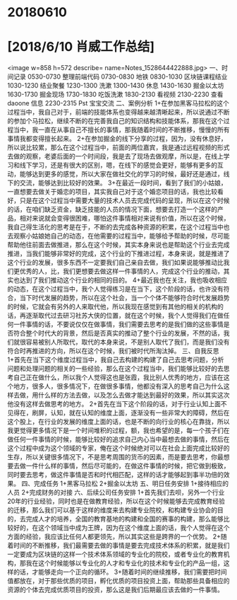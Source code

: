 # 20180610

# [2018/6/10 肖威工作总结]
<image w=858 h=572 describe= name=Notes_1528644422888.jpg>
一、时间记录
0530-0730 整理前端代码
0730-0830 地铁
0830-1030 区块链课程结业
1030-1230 结业聚餐
1230-1300 洗漱
1300-1430 休息
1430-1630 掘金以太坊
1630-1730 掘金现场
1730-1830 吃饭洗漱
1830-2130 看视频
2130-2230 查看 daoone 信息
2230-2315  Pst 宝宝交流
二、案例分析
1+在参加黑客马拉松的这个过程当中，我自己对于，前端的技能体系也变得越来越清晰起来，所以说通过不断的参加个马拉松，继续不断的在完善我自己的知识结构和技能体系，那我在这个过程当中，我一直在从事自己不擅长的事情，那我随着时间的不断推移，慢慢的所有事情我都变得擅长起来。
2+在参加掘金的线下分享的过程，因为，没有休息好，所以说比较累，那么在这个过程当中，前面的两位嘉宾，我是通过远程视频的形式去做的观察，老婆后面的一个时间段，我是去了现场去做观摩，所以是，在线上学习和线下学习，还是有很大的区别，嗯，在线下的感觉会更好，能够有更多的互动，能够达到更多的感觉，所以大家在做社交化的学习的时候，最好还是通过，线下的交流，能够达到比较好的效果。
3+在最近一段时间，看到了我们的小姑娘，一直想要去做关于婚恋的项目，其实我自己对于这个婚恋项目的话，我也比较看好，只是在这个过程当中需要大量的技术人员去完成代码的呈现，所以在这个时候的话，在咱们缺乏资金，缺乏技能的人员的情况下面，想要去打造一个这样的产品，相对来说就会变得很困难，哪怕这件事情相对来说有价值，所以在这个时候，我自己得生活化的思考是在于，不断的去完成各种资源的积累，在这个过程当中也去观察小姑娘她自己的动态，在他需要的过程当中，能够给予帮助的时候，尽可能帮助他往前面去做推进，那么在这个时候，其实本身来说也是帮助这个行业去完成推进，当我们能够非常好的完成，这个行业的下推进过程，本身来说，就是推进了这个行业的发展，很多东西不一定要我们自己亲自去做，我们如果说能够推动比我们更优秀的人，比，我们更想要去做这样一件事情的人，完成这个行业的推动，其实也达到了我们推动这个行业的相同的目的。
4+最近我也在关注，我也吸收相应的动态，在这个过程当中，我个人觉得练习是在当下，这个阶段的话，也许没有符合，当下时代发展的趋势，所以在这个社会，当一个个体不能够符合时代发展趋势的时候，它就会有另外的人来取代他，所以我现在感觉到有其他的相关的机构的话，再逐渐取代过去研习社苏大侠的位置，就在这个时候，我个人觉得我们在做任何一件事情的话，不要说仅仅在做事情，我们需要去思考的是我们做的这些事情是否符合整个时代大的背景，然后是否真实的推动了整个行业的发展，不然的话，我们就很容易被别人所取代，取代的本身来说，不是别人取代了我们，而是我们没有符合时再推进的方向，所以在这个时候，我们被时代所淘汰掉。
三、自我反思
1+首先在当下这个维度过程当中，我自己去构建的构建了自己去思考问题，分析问题和处理问题的相关的一些经验，那么在这个过程当中，我们能够比较好的去思考自己正在做什么，所以我个人觉得这也是张霞，我比别人优秀的地方，应该在这个地方，很多人，很多情况下，在做很多事情，他都没有深入的思考自己为什么这样去做，用什么样的方法去做，以及怎么去做才能达到最好的效果，所以其实这次他没有这样去做思考的地方。
2+首先在当下这个阶段的话，对于行业认知上面不见得在，刷屏，认知，就在认知的维度上面，逐渐没有一些非常大的障碍，然后在这个股上，在行业的发展的维度上面的话，也是不断的向行业的核心在靠拢，所以我更觉得更多情况下是一个时间堆积的过程，额，我也希望的是，每一个孩子们在做任何一件事情的时候，能够比较好的追求自己内心当中最想去做的事情，然后在这个过程中成为这个领域的专家，俺在这个时候绝对可以在社会上面完成比较好的生存，所以关键很多情况下，不是思考周围的货币的因素，而是要去思考，你最想要去做一件什么样的事情，然后尽可能的，在做这件事情的时候，把它做到极致，同时要去思考，做这件事情是否和时代相匹配，这样的话才能够起到事半功倍的效果。
四、完成任务
1+黑客马拉松
2+掘金以太坊
五、明日任务安排
1+接待相应的人员
2+完成财务的对接
六、后续公司任务安排
1+首先我们去呗，另外一个行业20年的行业经验，同时也是在做教育经验，所以在这个时候能够去完成教育经验的迁移，那么我们可以基于这样的维度来去构建专业院校，和构建专业协会的目的，去完成人才的培养，全国的教育基地的构建和全国的赛事的构建，那么能够比较好的，在这个领域当中成为王牌，因为在这个维度上面的话，我个人觉得在这个方面的经验，我应该比任何人都更领先，所以其实这些是跨界的一个优势。
2+随着时间的不断推移，我们最需要去做的事情是要去完成技术体系的积累，就是我们一定要成为区块链的这样一个技术体系领域的专业化的院校，或者专业化的教育机构，那我在这个时候能够以专业化的人才和专业化的技术和专业化的产品一组，这样的话，才能够走向一个正向的循环。
3+随着时间的继续推移，我们需要把时间值都放在，对于那些优质的项目，孵化优质的项目投资上面，帮助那些具备相应的资源的个体去完成优质项目的投资，那么这是我们后期最应该去做的一件事情。
